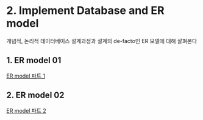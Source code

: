 # 2. Implement Database and ER model

개념적, 논리적 데이터베이스 설계과정과 설계의 de-facto인 ER 모델에 대해 살펴본다

## 1. ER model 01

[ER model 파트 1](./01.%20ER%20model%2001/)

## 2. ER model 02

[ER model 파트 2](./02.%20ER%20model%2002/)
